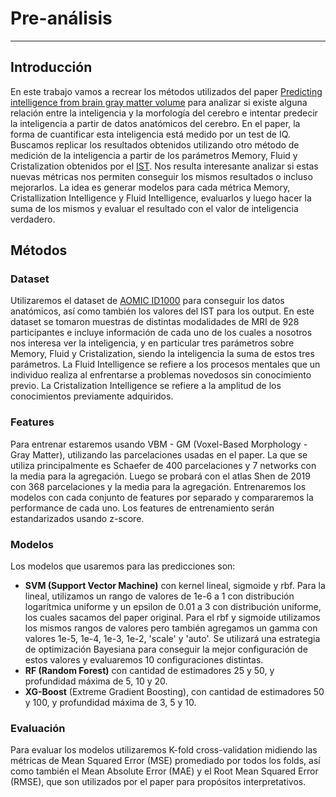 # Pre-análisis
--------------

## Introducción
En este trabajo vamos a recrear los métodos utilizados del paper [Predicting intelligence from brain gray matter volume](https://link.springer.com/article/10.1007/s00429-020-02113-7) para analizar si existe alguna relación entre la inteligencia y la morfología del cerebro e intentar predecir la inteligencia a partir de datos anatómicos del cerebro. En el paper, la forma de cuantificar esta inteligencia está medido por un test de IQ. Buscamos replicar los resultados obtenidos utilizando otro método de medición de la inteligencia a partir de los parámetros Memory, Fluid y Cristalization obtenidos por el [IST](https://www.google.com/url?q=https://www.biorxiv.org/lookup/google-scholar?link_type%3Dgooglescholar%26gs_type%3Darticle%26q_txt%3DVorst%252C%2BH.%2B(2010).%2BIntelligentie%2BStructuur%2BTest%2B(IST).%2BAmsterdam%253A%2BHogrefe.%2BDutch%2Badaptation%2Bfrom%253A%2BLiepmann%252C%2BD.%252C%2BBeauducel%252C%2BA.%252C%2BBrocke%252C%2BB.%2B%2526%2BAmthauer%2BR.%2B(2001).%2BIntelligentz%2BStructur%2BTest.%2BG%25C3%25B6ttingen%253A%2BHogrefe&sa=D&source=docs&ust=1715614056546540&usg=AOvVaw21xhwT2YUAl0VP_jJ0Ogfs). Nos resulta interesante analizar si estas nuevas métricas nos permiten conseguir los mismos resultados o incluso mejorarlos. 
La idea es generar modelos para cada métrica Memory, Cristallization Intelligence y Fluid Intelligence, evaluarlos y luego hacer la suma de los mismos y evaluar el resultado con el valor de inteligencia verdadero.


## Métodos

### Dataset
Utilizaremos el dataset de [AOMIC ID1000](https://openneuro.org/datasets/ds003097/versions/1.2.1) para conseguir los datos anatómicos, así como también los valores del IST para los output. En este dataset se tomaron muestras de distintas modalidades de MRI de 928 participantes e incluye información de cada uno de los cuales a nosotros nos interesa ver la inteligencia, y en particular tres parámetros sobre Memory, Fluid y Cristalization, siendo la inteligencia la suma de estos tres parámetros. La Fluid Intelligence se refiere a los procesos mentales que un individuo realiza al enfrentarse a problemas novedosos sin conocimiento previo. La Cristalization Intelligence se refiere a la amplitud de los conocimientos previamente adquiridos.

### Features
Para entrenar estaremos usando VBM - GM (Voxel-Based Morphology - Gray Matter), utilizando las parcelaciones usadas en el paper. La que se utiliza principalmente es Schaefer de 400 parcelaciones y 7 networks con la media para la agregación. Luego se probará con el atlas Shen de 2019 con 368 parcelaciones y la media para la agregación. Entrenaremos los modelos con cada conjunto de features por separado y compararemos la performance de cada uno. Los features de entrenamiento serán estandarizados usando z-score. 

### Modelos
Los modelos que usaremos para las predicciones son:
- **SVM (Support Vector Machine)** con kernel lineal, sigmoide y rbf. Para la lineal, utilizamos un rango de valores de 1e-6 a 1 con distribución logarítmica uniforme y un epsilon de 0.01 a 3 con distribución uniforme, los cuales sacamos del paper original. Para el rbf y sigmoide utilizamos los mismos rangos de valores pero también agregamos un gamma con valores 1e-5, 1e-4, 1e-3, 1e-2, 'scale' y 'auto'. Se utilizará una estrategia de optimización Bayesiana para conseguir la mejor configuración de estos valores y evaluaremos 10 configuraciones distintas.
- **RF (Random Forest)** con cantidad de estimadores 25 y 50, y profundidad máxima de 5, 10 y 20. 
- **XG-Boost** (Extreme Gradient Boosting), con cantidad de estimadores 50 y 100, y profundidad máxima de 3, 5 y 10. 


### Evaluación
Para evaluar los modelos utilizaremos K-fold cross-validation midiendo las métricas de Mean Squared Error (MSE) promediado por todos los folds, así como también el Mean Absolute Error (MAE) y el Root Mean Squared Error (RMSE), que son utilizados por el paper para propósitos interpretativos.

